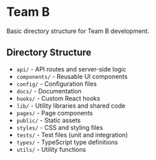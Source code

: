 # Team B

Basic directory structure for Team B development.

## Directory Structure

- `api/` - API routes and server-side logic
- `components/` - Reusable UI components
- `config/` - Configuration files
- `docs/` - Documentation
- `hooks/` - Custom React hooks
- `lib/` - Utility libraries and shared code
- `pages/` - Page components
- `public/` - Static assets
- `styles/` - CSS and styling files
- `tests/` - Test files (unit and integration)
- `types/` - TypeScript type definitions
- `utils/` - Utility functions